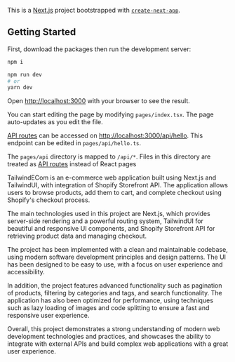 This is a [Next.js](https://nextjs.org/) project bootstrapped with [`create-next-app`](https://github.com/vercel/next.js/tree/canary/packages/create-next-app).

## Getting Started

First, download the packages then run the development server:

```bash
npm i

npm run dev
# or
yarn dev
```

Open [http://localhost:3000](http://localhost:3000) with your browser to see the result.

You can start editing the page by modifying `pages/index.tsx`. The page auto-updates as you edit the file.

[API routes](https://nextjs.org/docs/api-routes/introduction) can be accessed on [http://localhost:3000/api/hello](http://localhost:3000/api/hello). This endpoint can be edited in `pages/api/hello.ts`.

The `pages/api` directory is mapped to `/api/*`. Files in this directory are treated as [API routes](https://nextjs.org/docs/api-routes/introduction) instead of React pages

TailwindECom is an e-commerce web application built using Next.js and TailwindUI, with integration of Shopify Storefront API. The application allows users to browse products, add them to cart, and complete checkout using Shopify's checkout process.

The main technologies used in this project are Next.js, which provides server-side rendering and a powerful routing system, TailwindUI for beautiful and responsive UI components, and Shopify Storefront API for retrieving product data and managing checkout.

The project has been implemented with a clean and maintainable codebase, using modern software development principles and design patterns. The UI has been designed to be easy to use, with a focus on user experience and accessibility.

In addition, the project features advanced functionality such as pagination of products, filtering by categories and tags, and search functionality. The application has also been optimized for performance, using techniques such as lazy loading of images and code splitting to ensure a fast and responsive user experience.

Overall, this project demonstrates a strong understanding of modern web development technologies and practices, and showcases the ability to integrate with external APIs and build complex web applications with a great user experience.

